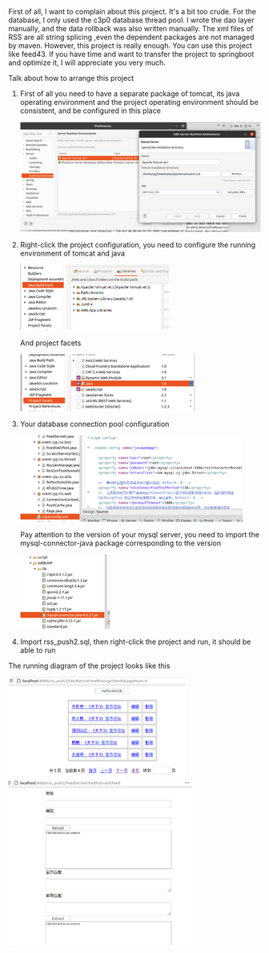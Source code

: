 First of all, I want to complain about this project. It's a bit too crude. For the database, I only used the c3p0 database thread pool. I wrote the dao layer manually, and the data rollback was also written manually. The xml files of RSS are all string splicing ,even the dependent packages are not managed by maven. However, this project is really enough. You can use this project like feed43. If you have time and want to transfer the project to springboot and optimize it, I will appreciate you very much.

Talk about how to arrange this project
1. First of all you need to have a separate package of tomcat, its java operating environment and the project operating environment should be consistent, and be configured in this place

   <img src="readmePNG/image-20201006094205634.png" alt="image-20201006094205634" style="zoom:50%;" />

2. Right-click the project configuration, you need to configure the running environment of tomcat and java

   <img src="readmePNG/image-20201006094615394.png" alt="image-20201006094615394" style="zoom:50%;" />

   And project facets

   <img src="readmePNG/image-20201006094710882.png" alt="image-20201006094710882" style="zoom:50%;" />

3. Your database connection pool configuration

   <img src="readmePNG/image-20201006094811327.png" alt="image-20201006094811327" style="zoom:50%;" />

   Pay attention to the version of your mysql server, you need to import the mysql-connector-java package corresponding to the version

   <img src="readmePNG/image-20201006095225976.png" alt="image-20201006095225976" style="zoom:50%;" />

4. Import rss_push2.sql, then right-click the project and run, it should be able to run



The running diagram of the project looks like this

<img src="readmePNG/image-20201006095448938.png" alt="image-20201006095448938" style="zoom:50%;" />

<img src="readmePNG/image1.png" style="zoom:50%;" />